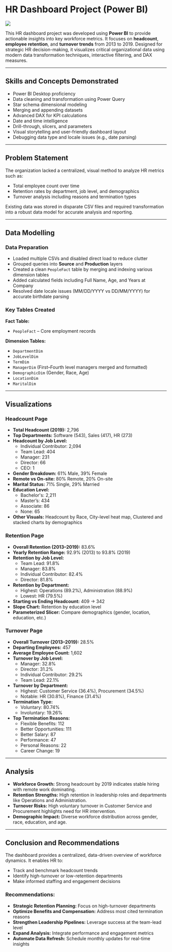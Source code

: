 # HR Dashboard Project (Power BI)
![](Coffee-bar.jpg)

This HR dashboard project was developed using **Power BI** to provide actionable insights into key workforce metrics. It focuses on **headcount**, **employee retention**, and **turnover trends** from 2013 to 2019. Designed for strategic HR decision-making, it visualizes critical organizational data using modern data transformation techniques, interactive filtering, and DAX measures.

---

## Skills and Concepts Demonstrated

- Power BI Desktop proficiency  
- Data cleaning and transformation using Power Query  
- Star schema dimensional modeling  
- Merging and appending datasets  
- Advanced DAX for KPI calculations  
- Date and time intelligence  
- Drill-through, slicers, and parameters  
- Visual storytelling and user-friendly dashboard layout  
- Debugging data type and locale issues (e.g., date parsing)

---

## Problem Statement

The organization lacked a centralized, visual method to analyze HR metrics such as:

- Total employee count over time  
- Retention rates by department, job level, and demographics  
- Turnover analysis including reasons and termination types  

Existing data was stored in disparate CSV files and required transformation into a robust data model for accurate analysis and reporting.

---

## Data Modelling


### Data Preparation

- Loaded multiple CSVs and disabled direct load to reduce clutter  
- Grouped queries into **Source** and **Production** layers  
- Created a clean `PeopleFact` table by merging and indexing various dimension tables  
- Added calculated fields including Full Name, Age, and Years at Company  
- Resolved date locale issues (MM/DD/YYYY vs DD/MM/YYYY) for accurate birthdate parsing

### Key Tables Created

**Fact Table:**
- `PeopleFact` – Core employment records  

**Dimension Tables:**
- `DepartmentDim`  
- `JobLevelDim`  
- `TermDim`  
- `ManagerDim` (First–Fourth level managers merged and formatted)  
- `DemographicDim` (Gender, Race, Age)  
- `LocationDim`  
- `MaritalDim`

---

## Visualizations

### Headcount Page

- **Total Headcount (2019):** 2,796  
- **Top Departments:** Software (543), Sales (417), HR (273)  
- **Headcount by Job Level:**  
  - Individual Contributor: 2,094  
  - Team Lead: 404  
  - Manager: 231  
  - Director: 66  
  - CEO: 1  
- **Gender Breakdown:** 61% Male, 39% Female  
- **Remote vs On-site:** 80% Remote, 20% On-site  
- **Marital Status:** 71% Single, 29% Married  
- **Education Level:**  
  - Bachelor's: 2,211  
  - Master’s: 434  
  - Associate: 86  
  - None: 65  
- **Other Visuals:** Headcount by Race, City-level heat map, Clustered and stacked charts by demographics

### Retention Page

- **Overall Retention (2013–2019):** 83.6%  
- **Yearly Retention Range:** 92.9% (2013) to 93.8% (2019)  
- **Retention by Job Level:**  
  - Team Lead: 91.8%  
  - Manager: 83.8%  
  - Individual Contributor: 82.4%  
  - Director: 81.8%  
- **Retention by Department:**  
  - Highest: Operations (89.2%), Administration (88.9%)  
  - Lowest: HR (79.5%)  
- **Starting vs Ending Headcount:** 409 → 342  
- **Slope Chart:** Retention by education level  
- **Parameterized Slicer:** Compare demographics (gender, location, education, etc.)

### Turnover Page

- **Overall Turnover (2013–2019):** 28.5%  
- **Departing Employees:** 457  
- **Average Employee Count:** 1,602  
- **Turnover by Job Level:**  
  - Manager: 32.8%  
  - Director: 31.2%  
  - Individual Contributor: 29.2%  
  - Team Lead: 22.1%  
- **Turnover by Department:**  
  - Highest: Customer Service (36.4%), Procurement (34.5%)  
  - Notable: HR (30.8%), Finance (31.4%)  
- **Termination Type:**  
  - Voluntary: 80.74%  
  - Involuntary: 19.26%  
- **Top Termination Reasons:**  
  - Flexible Benefits: 112  
  - Better Opportunities: 111  
  - Better Salary: 87  
  - Performance: 47  
  - Personal Reasons: 22  
  - Career Change: 19

---

## Analysis

- **Workforce Growth:** Strong headcount by 2019 indicates stable hiring with remote work dominating.  
- **Retention Strengths:** High retention in leadership roles and departments like Operations and Administration.  
- **Turnover Risks:** High voluntary turnover in Customer Service and Procurement highlights need for HR intervention.  
- **Demographic Impact:** Diverse workforce distribution across gender, race, education, and age.

---

## Conclusion and Recommendations

The dashboard provides a centralized, data-driven overview of workforce dynamics. It enables HR to:

- Track and benchmark headcount trends  
- Identify high-turnover or low-retention departments  
- Make informed staffing and engagement decisions  

### Recommendations:

- **Strategic Retention Planning:** Focus on high-turnover departments  
- **Optimize Benefits and Compensation:** Address most cited termination reasons  
- **Strengthen Leadership Pipelines:** Leverage success at the team-lead level  
- **Expand Analysis:** Integrate performance and engagement metrics  
- **Automate Data Refresh:** Schedule monthly updates for real-time insights
